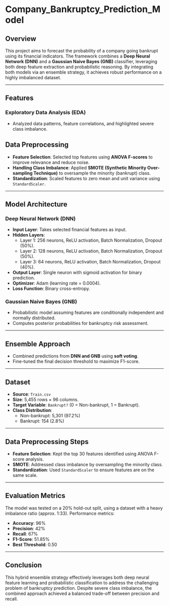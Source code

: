 # Company_Bankruptcy_Prediction_Model

## Overview

This project aims to forecast the probability of a company going bankrupt using its financial indicators. The framework combines a **Deep Neural Network (DNN)** and a **Gaussian Naive Bayes (GNB)** classifier, leveraging both deep feature extraction and probabilistic reasoning. By integrating both models via an ensemble strategy, it achieves robust performance on a highly imbalanced dataset.

---

##  Features

### Exploratory Data Analysis (EDA)

- Analyzed data patterns, feature correlations, and highlighted severe class imbalance.

## Data Preprocessing

- **Feature Selection**: Selected top features using **ANOVA F-scores** to improve relevance and reduce noise.
- **Handling Class Imbalance**: Applied **SMOTE (Synthetic Minority Over-sampling Technique)** to oversample the minority (bankrupt) class.
- **Standardization**: Scaled features to zero mean and unit variance using `StandardScaler`.

---

## Model Architecture

### Deep Neural Network (DNN)

- **Input Layer**: Takes selected financial features as input.
- **Hidden Layers**:
  - Layer 1: 256 neurons, ReLU activation, Batch Normalization, Dropout (50%).
  - Layer 2: 128 neurons, ReLU activation, Batch Normalization, Dropout (50%).
  - Layer 3: 64 neurons, ReLU activation, Batch Normalization, Dropout (40%).
- **Output Layer**: Single neuron with sigmoid activation for binary prediction.
- **Optimizer**: Adam (learning rate = 0.0004).
- **Loss Function**: Binary cross-entropy.

### Gaussian Naive Bayes (GNB)

- Probabilistic model assuming features are conditionally independent and normally distributed.
- Computes posterior probabilities for bankruptcy risk assessment.

---

##  Ensemble Approach

- Combined predictions from **DNN and GNB** using **soft voting**.
- Fine-tuned the final decision threshold to maximize F1-score.

---

##  Dataset

- **Source**: `Train.csv`
- **Size**: 5,455 rows × 96 columns.
- **Target Variable**: `Bankrupt?` (0 = Non-bankrupt, 1 = Bankrupt).
- **Class Distribution**:
  - Non-bankrupt: 5,301 (97.2%)
  - Bankrupt: 154 (2.8%)

---

##  Data Preprocessing Steps

- **Feature Selection**: Kept the top 30 features identified using ANOVA F-score analysis.
- **SMOTE**: Addressed class imbalance by oversampling the minority class.
- **Standardization**: Used `StandardScaler` to ensure features are on the same scale.

---

## Evaluation Metrics

The model was tested on a 20% hold-out split, using a dataset with a heavy imbalance ratio (approx. 1:33). Performance metrics:

- **Accuracy**: 96%
- **Precision**: 42%
- **Recall**: 67%
- **F1-Score**: 51.85%
- **Best Threshold**: 0.50

---

## Conclusion

This hybrid ensemble strategy effectively leverages both deep neural feature learning and probabilistic classification to address the challenging problem of bankruptcy prediction. Despite severe class imbalance, the combined approach achieved a balanced trade-off between precision and recall.

